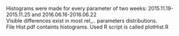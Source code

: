 Histograms were made for every parameter of two weeks: 2015.11.19-2015.11.25 and 2016.06.16-2016.06.22  
Visible differences exist in most rel_.. parameters distributions.  
File Hist.pdf containts histograms.
Used R script is called plotHist.R
